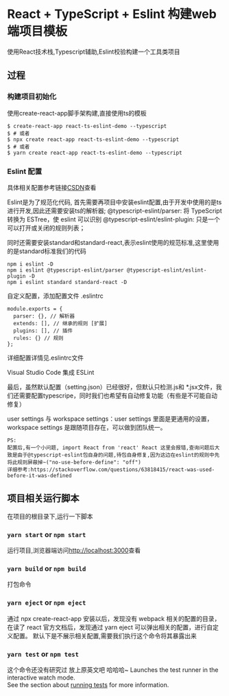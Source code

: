 # React + TypeScript + Eslint 构建web端项目模板

使用React技术栈,Typescript辅助,Eslint校验构建一个工具类项目

## 过程

### 构建项目初始化

使用create-react-app脚手架构建,直接使用ts的模板
```
$ create-react-app react-ts-eslint-demo --typescript
$ # 或者
$ npx create react-app react-ts-eslint-demo --typescript
$ # 或者
$ yarn create react-app react-ts-eslint-demo --typescript
```

### Eslint 配置

具体相关配置参考链接[CSDN](https://blog.csdn.net/BePowerful/article/details/105765898)查看


Eslint是为了规范化代码, 首先需要再项目中安装eslint配置,由于开发中使用的是ts进行开发,因此还需要安装ts的解析器;
@typescript-eslint/parser: 将 TypeScript 转换为 ESTree，使 eslint 可以识别
@typescript-eslint/eslint-plugin: 只是一个可以打开或关闭的规则列表；

同时还需要安装standard和standard-react,表示eslint使用的规范标准,这里使用的是standard标准我们的代码

```
npm i eslint -D
npm i eslint @typescript-eslint/parser @typescript-eslint/eslint-plugin -D
npm i eslint standard standard-react -D
```

自定义配置，添加配置文件 .eslintrc
```
module.exports = {
  parser: {}, // 解析器
  extends: [], // 继承的规则 [扩展]
  plugins: [], // 插件
  rules: {} // 规则
};
```
详细配置详情见.eslintrc文件

Visual Studio Code 集成 ESLint

最后，虽然默认配置（setting.json）已经很好，但默认只检测.js和 *.jsx文件，我们还需要配置typescripe，同时我们也希望有自动修复功能（有些是不可能自动修复）

user settings 与 workspace settings：user settings 里面是更通用的设置，workspace settings 是跟随项目存在，可以做到团队统一。

```
PS:
配置后,有一个小问题, import React from 'react' React 这里会报错,查询问题后大致是由于@typescript-eslint包自身的问题,待包自身修复,因为这边在eslint的规则中先将此规则屏蔽掉~("no-use-before-define": "off")
详细参考:https://stackoverflow.com/questions/63818415/react-was-used-before-it-was-defined
```


## 项目相关运行脚本

在项目的根目录下,运行一下脚本

### `yarn start` or `npm start`

运行项目,浏览器端访问[http://localhost:3000](http://localhost:3000)查看

### `yarn build` or `npm build`

打包命令

### `yarn eject` or `npm eject`

通过 npx create-react-app 安装以后，发现没有 webpack 相关的配置的目录，在读了 react 官方文档后，发现通过 yarn eject 可以弹出相关的配置，进行自定义配置。
默认下是不展示相关配置,需要我们执行这个命令将其暴露出来

### `yarn test` or `npm test`

这个命令还没有研究过 放上原英文吧 哈哈哈~
Launches the test runner in the interactive watch mode.\
See the section about [running tests](https://facebook.github.io/create-react-app/docs/running-tests) for more information.

